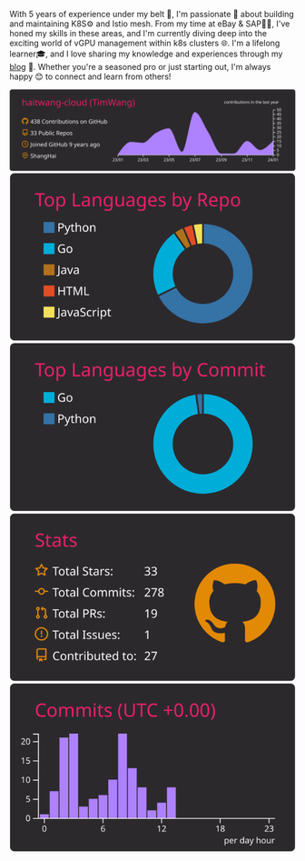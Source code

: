 With 5 years of experience under my belt 🔧, I'm passionate 💪 about building and maintaining K8S⚙️ and Istio mesh. From my time at eBay & SAP👨‍💻, I've honed my skills in these areas, and I'm currently diving deep into the exciting world of vGPU management within k8s clusters 🌐. I'm a lifelong learner🎓, and I love sharing my knowledge and experiences through my [blog](https://github.com/haitwang-cloud/blog) 📖. Whether you're a seasoned pro or just starting out, I'm always happy 😊 to connect and learn from others!



[![](https://raw.githubusercontent.com/haitwang-cloud/haitwang-cloud/master/profile-summary-card-output/monokai/0-profile-details.svg)](https://github.com/vn7n24fzkq/github-profile-summary-cards)
[![](https://raw.githubusercontent.com/haitwang-cloud/haitwang-cloud/master/profile-summary-card-output/monokai/1-repos-per-language.svg)](https://github.com/vn7n24fzkq/github-profile-summary-cards) [![](https://raw.githubusercontent.com/haitwang-cloud/haitwang-cloud/master/profile-summary-card-output/monokai/2-most-commit-language.svg)](https://github.com/vn7n24fzkq/github-profile-summary-cards)
[![](https://raw.githubusercontent.com/haitwang-cloud/haitwang-cloud/master/profile-summary-card-output/monokai/3-stats.svg)](https://github.com/vn7n24fzkq/github-profile-summary-cards) [![](https://raw.githubusercontent.com/haitwang-cloud/haitwang-cloud/master/profile-summary-card-output/monokai/4-productive-time.svg)](https://github.com/vn7n24fzkq/github-profile-summary-cards)


